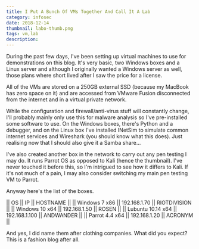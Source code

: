 ```yaml
---
title: I Put A Bunch Of VMs Together And Call It A Lab
category: infosec
date: 2018-12-14
thumbnail: labo-thumb.png
tags: vm,lab
description:
---
```


During the past few days, I've been setting up virtual machines to use for demonstrations on this blog. It's very basic, two Windows boxes and a Linux server and although I originally wanted a Windows server as well, those plans where short lived after I saw the price for a license.

All of the VMs are stored on a 250GB external SSD (because my MacBook has zero space on it) and are accessed from VMware Fusion disconnected from the internet and in a virtual private network.

While the configuration and firewall/anti-virus stuff will constantly change, I'll probably mainly only use this for malware analysis so I've pre-installed some software to use. On the Windows boxes, there's Python and a debugger, and on the Linux box I've installed INetSim to simulate common internet services and Wireshark (you should know what this does). Just realising now that I should also give it a Samba share...

I've also created another box in the network to carry out any pen testing I may do. It runs Parrot OS as opposed to Kali (hence the thumbnail). I've never touched it before this, so I'm intrigued to see how it differs to Kali. If it's not much of a pain, I may also consider switching my main pen testing VM to Parrot.

Anyway here's the list of the boxes.

|| OS || IP || HOSTNAME ||
|| Windows 7 x86 || 192.168.1.70 || RIOTDIVISION ||
|| Windows 10 x64 || 192.168.1.50 || ROSEN ||
|| Lubuntu 10.14 x64 || 192.168.1.100 || ANDWANDER ||
|| Parrot 4.4 x64 || 192.168.1.20 || ACRONYM ||

And yes, I did name them after clothing companies. What did you expect? This is a fashion blog after all.

